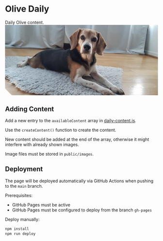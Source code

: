 # Olive Daily

Daily Olive content.
![Alt text](public/images/queen-olive.jpeg "Queen Olive")

## Adding Content

Add a new entry to the `availableContent` array in [daily-content.js](public/js/daily-content.js).

Use the `createContent()` function to create the content.

New content should be added at the end of the array, otherwise it might interfere with already shown images.

Image files must be stored in `public/images`.

## Deployment

The page will be deployed automatically via GitHub Actions when pushing to the `main` branch.

Prerequisites:

- GitHub Pages must be active
- GitHub Pages must be configured to deploy from the branch `gh-pages`

Deploy manually:

    npm install
    npm run deploy